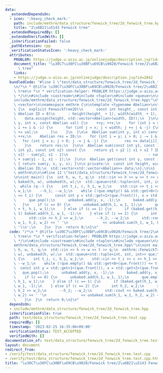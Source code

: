 ```yaml
---
data:
  _extendedDependsOn:
  - icon: ':heavy_check_mark:'
    path: include/emthrm/data_structure/fenwick_tree/2d_fenwick_tree.hpp
    title: "2\u6B21\u5143 Fenwick tree"
  _extendedRequiredBy: []
  _extendedVerifiedWith: []
  _isVerificationFailed: false
  _pathExtension: cpp
  _verificationStatusIcon: ':heavy_check_mark:'
  attributes:
    PROBLEM: https://judge.u-aizu.ac.jp/onlinejudge/description.jsp?id=2842
    document_title: "\u30C7\u30FC\u30BF\u69CB\u9020/Fenwick tree/2\u6B21\u5143 Fenwick\
      \ tree"
    links:
    - https://judge.u-aizu.ac.jp/onlinejudge/description.jsp?id=2842
  bundledCode: "#line 1 \"test/data_structure/fenwick_tree/2d_fenwick_tree.test.cpp\"\
    \n/*\n * @title \u30C7\u30FC\u30BF\u69CB\u9020/Fenwick tree/2\u6B21\u5143 Fenwick\
    \ tree\n *\n * verification-helper: PROBLEM https://judge.u-aizu.ac.jp/onlinejudge/description.jsp?id=2842\n\
    \ */\n\n#include <iostream>\n#include <tuple>\n#include <queue>\n\n#line 1 \"\
    include/emthrm/data_structure/fenwick_tree/2d_fenwick_tree.hpp\"\n\n\n\n#include\
    \ <vector>\n\nnamespace emthrm {\n\ntemplate <typename Abelian>\nstruct FenwickTree2D\
    \ {\n  explicit FenwickTree2D(\n      const int height_, const int width_, const\
    \ Abelian ID = 0)\n      : height(height_ + 1), width(width_ + 1), ID(ID) {\n\
    \    data.assign(height, std::vector<Abelian>(width, ID));\n  }\n\n  void add(int\
    \ y, int x, const Abelian val) {\n    ++y; ++x;\n    for (int i = y; i < height;\
    \ i += i & -i) {\n      for (int j = x; j < width; j += j & -j) {\n        data[i][j]\
    \ += val;\n      }\n    }\n  }\n\n  Abelian sum(int y, int x) const {\n    ++y;\
    \ ++x;\n    Abelian res = ID;\n    for (int i = y; i > 0; i -= i & -i) {\n   \
    \   for (int j = x; j > 0; j -= j & -j) {\n        res += data[i][j];\n      }\n\
    \    }\n    return res;\n  }\n\n  Abelian sum(const int y1, const int x1, const\
    \ int y2, const int x2) const {\n    return y1 > y2 || x1 > x2 ? ID : sum(y2,\
    \ x2) - sum(y2, x1 - 1)\n                                     - sum(y1 - 1, x2)\
    \ + sum(y1 - 1, x1 - 1);\n  }\n\n  Abelian get(const int y, const int x) const\
    \ { return sum(y, x, y, x); }\n\n private:\n  const int height, width;\n  const\
    \ Abelian ID;\n  std::vector<std::vector<Abelian>> data;\n};\n\n}  // namespace\
    \ emthrm\n\n\n#line 12 \"test/data_structure/fenwick_tree/2d_fenwick_tree.test.cpp\"\
    \n\nint main() {\n  int h, w, t, q;\n  std::cin >> h >> w >> t >> q;\n  emthrm::FenwickTree2D<int>\
    \ baked(h, w), unbaked(h, w);\n  std::queue<std::tuple<int, int, int>> que;\n\
    \  while (q--) {\n    int t_i, c, h_1, w_1;\n    std::cin >> t_i >> c >> h_1 >>\
    \ w_1;\n    --h_1; --w_1;\n    while (!que.empty() && std::get<0>(que.front())\
    \ <= t_i) {\n      const int y = std::get<1>(que.front()), x = std::get<2>(que.front());\n\
    \      que.pop();\n      unbaked.add(y, x, -1);\n      baked.add(y, x, 1);\n \
    \   }\n    if (c == 0) {\n      unbaked.add(h_1, w_1, 1);\n      que.emplace(t_i\
    \ + t, h_1, w_1);\n    } else if (c == 1) {\n      if (baked.get(h_1, w_1) ==\
    \ 1) baked.add(h_1, w_1, -1);\n    } else if (c == 2) {\n      int h_2, w_2;\n\
    \      std::cin >> h_2 >> w_2;\n      --h_2; --w_2;\n      std::cout << baked.sum(h_1,\
    \ w_1, h_2, w_2) << ' '\n                << unbaked.sum(h_1, w_1, h_2, w_2) <<\
    \ '\\n';\n    }\n  }\n  return 0;\n}\n"
  code: "/*\n * @title \u30C7\u30FC\u30BF\u69CB\u9020/Fenwick tree/2\u6B21\u5143 Fenwick\
    \ tree\n *\n * verification-helper: PROBLEM https://judge.u-aizu.ac.jp/onlinejudge/description.jsp?id=2842\n\
    \ */\n\n#include <iostream>\n#include <tuple>\n#include <queue>\n\n#include \"\
    emthrm/data_structure/fenwick_tree/2d_fenwick_tree.hpp\"\n\nint main() {\n  int\
    \ h, w, t, q;\n  std::cin >> h >> w >> t >> q;\n  emthrm::FenwickTree2D<int> baked(h,\
    \ w), unbaked(h, w);\n  std::queue<std::tuple<int, int, int>> que;\n  while (q--)\
    \ {\n    int t_i, c, h_1, w_1;\n    std::cin >> t_i >> c >> h_1 >> w_1;\n    --h_1;\
    \ --w_1;\n    while (!que.empty() && std::get<0>(que.front()) <= t_i) {\n    \
    \  const int y = std::get<1>(que.front()), x = std::get<2>(que.front());\n   \
    \   que.pop();\n      unbaked.add(y, x, -1);\n      baked.add(y, x, 1);\n    }\n\
    \    if (c == 0) {\n      unbaked.add(h_1, w_1, 1);\n      que.emplace(t_i + t,\
    \ h_1, w_1);\n    } else if (c == 1) {\n      if (baked.get(h_1, w_1) == 1) baked.add(h_1,\
    \ w_1, -1);\n    } else if (c == 2) {\n      int h_2, w_2;\n      std::cin >>\
    \ h_2 >> w_2;\n      --h_2; --w_2;\n      std::cout << baked.sum(h_1, w_1, h_2,\
    \ w_2) << ' '\n                << unbaked.sum(h_1, w_1, h_2, w_2) << '\\n';\n\
    \    }\n  }\n  return 0;\n}\n"
  dependsOn:
  - include/emthrm/data_structure/fenwick_tree/2d_fenwick_tree.hpp
  isVerificationFile: true
  path: test/data_structure/fenwick_tree/2d_fenwick_tree.test.cpp
  requiredBy: []
  timestamp: '2023-02-25 16:35:06+09:00'
  verificationStatus: TEST_ACCEPTED
  verifiedWith: []
documentation_of: test/data_structure/fenwick_tree/2d_fenwick_tree.test.cpp
layout: document
redirect_from:
- /verify/test/data_structure/fenwick_tree/2d_fenwick_tree.test.cpp
- /verify/test/data_structure/fenwick_tree/2d_fenwick_tree.test.cpp.html
title: "\u30C7\u30FC\u30BF\u69CB\u9020/Fenwick tree/2\u6B21\u5143 Fenwick tree"
---
```

